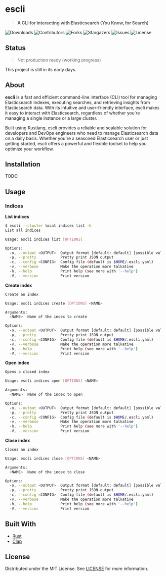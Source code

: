 # escli

> **A CLI for interacting with Elasticsearch (You Know, for Search)**

![Downloads](https://img.shields.io/github/downloads/fabriceclementz/escli/total) ![Contributors](https://img.shields.io/github/contributors/fabriceclementz/escli?color=dark-green) ![Forks](https://img.shields.io/github/forks/fabriceclementz/escli?style=social) ![Stargazers](https://img.shields.io/github/stars/fabriceclementz/escli?style=social) ![Issues](https://img.shields.io/github/issues/fabriceclementz/escli) ![License](https://img.shields.io/github/license/fabriceclementz/escli)

## Status

> Not production ready (working progress)

This project is still in its early days.

## About

**escli** is a fast and efficient command-line interface (CLI) tool for managing Elasticsearch indexes, executing searches, and retrieving insights from Elasticsearch data. With its intuitive and user-friendly interface, escli makes it easy to interact with Elasticsearch, regardless of whether you're managing a single instance or a large cluster.

Built using Rustlang, escli provides a reliable and scalable solution for developers and DevOps engineers who need to manage Elasticsearch data on a daily basis. Whether you're a seasoned Elasticsearch user or just getting started, escli offers a powerful and flexible toolset to help you optimize your workflow.

## Installation

TODO

## Usage

### Indices

**List indices**

```sh
$ escli --cluster local indices list -h
List all indices

Usage: escli indices list [OPTIONS]

Options:
  -o, --output <OUTPUT>  Output format [default: default] [possible values: default, json]
  -p, --pretty           Pretty print JSON output
  -c, --config <CONFIG>  Config file (default is $HOME/.escli.yaml)
  -v, --verbose          Make the operation more talkative
  -h, --help             Print help (see more with '--help')
  -V, --version          Print version
```

**Create index**

```sh
Create an index

Usage: escli indices create [OPTIONS] <NAME>

Arguments:
  <NAME>  Name of the index to create

Options:
  -o, --output <OUTPUT>  Output format [default: default] [possible values: default, json]
  -p, --pretty           Pretty print JSON output
  -c, --config <CONFIG>  Config file (default is $HOME/.escli.yaml)
  -v, --verbose          Make the operation more talkative
  -h, --help             Print help (see more with '--help')
  -V, --version          Print version
```

**Open index**

```sh
Opens a closed index

Usage: escli indices open [OPTIONS] <NAME>

Arguments:
  <NAME>  Name of the index to open

Options:
  -o, --output <OUTPUT>  Output format [default: default] [possible values: default, json]
  -p, --pretty           Pretty print JSON output
  -c, --config <CONFIG>  Config file (default is $HOME/.escli.yaml)
  -v, --verbose          Make the operation more talkative
  -h, --help             Print help (see more with '--help')
  -V, --version          Print version
```

**Close index**

```sh
Closes an index

Usage: escli indices close [OPTIONS] <NAME>

Arguments:
  <NAME>  Name of the index to close

Options:
  -o, --output <OUTPUT>  Output format [default: default] [possible values: default, json]
  -p, --pretty           Pretty print JSON output
  -c, --config <CONFIG>  Config file (default is $HOME/.escli.yaml)
  -v, --verbose          Make the operation more talkative
  -h, --help             Print help (see more with '--help')
  -V, --version          Print version
```

## Built With

- [Rust](https://www.rust-lang.org)
- [Clap](https://github.com/clap-rs/clap)

## License

Distributed under the MIT License. See [LICENSE](https://github.com/fabriceclementz/escli/blob/main/LICENSE.md) for more information.
